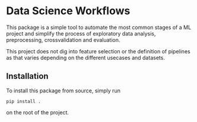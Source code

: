 # Data Science Workflows
This package is a simple tool to automate the most common stages of a ML project and simplify the process of exploratory data analysis, preprocessing, crossvalidation and evaluation.

This project does not dig into feature selection or the definition of pipelines as that varies depending on the different usecases and datasets.

## Installation
To install this package from source, simply run
````
pip install .
````
on the root of the project.